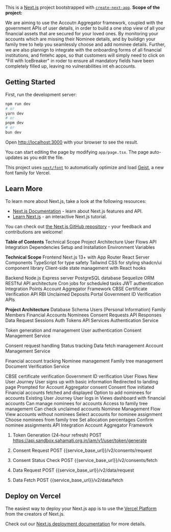 This is a [Next.js](https://nextjs.org) project bootstrapped with [`create-next-app`](https://nextjs.org/docs/app/api-reference/cli/create-next-app).
**Scope of the project:**

We are aiming to use the Accoutn Aggregator framework, coupled with the government APIs of user details, in order to build a one stop view of all your financial assets that are secured for your loved ones. By monitoring your accounts which are missing their Nominee details, and by buildign your family tree to help you seamlessly choose and add nominee details. Further, we are also plannign to integrate with the onboarding forms of all financial institutions, and fintehc apps, so that customers will simply need to click on "Fill with IceBreaker" in roder to ensure all mandatory fields have been completely filled up, leaving no vulnerabilities int eh accounts. 


## Getting Started

First, run the development server:

```bash
npm run dev
# or
yarn dev
# or
pnpm dev
# or
bun dev
```

Open [http://localhost:3000](http://localhost:3000) with your browser to see the result.

You can start editing the page by modifying `app/page.tsx`. The page auto-updates as you edit the file.

This project uses [`next/font`](https://nextjs.org/docs/app/building-your-application/optimizing/fonts) to automatically optimize and load [Geist](https://vercel.com/font), a new font family for Vercel.

## Learn More

To learn more about Next.js, take a look at the following resources:

- [Next.js Documentation](https://nextjs.org/docs) - learn about Next.js features and API.
- [Learn Next.js](https://nextjs.org/learn) - an interactive Next.js tutorial.

You can check out [the Next.js GitHub repository](https://github.com/vercel/next.js) - your feedback and contributions are welcome!




**Table of Contents**
Technical Scope
Project Architecture
User Flows
API Integration
Dependencies
Setup and Installation
Environment Variables


**Technical Scope**
Frontend
Next.js 13+ with App Router
React Server Components
TypeScript for type safety
Tailwind CSS for styling
shadcn/ui component library
Client-side state management with React hooks

Backend
Node.js Express server
PostgreSQL database
Sequelize ORM
RESTful API architecture
Cron jobs for scheduled tasks
JWT authentication
Integration Points
Account Aggregator Framework
CBSE Certificate Verification API
RBI Unclaimed Deposits Portal
Government ID Verification APIs


**Project Architecture**
Database Schema
Users (Personal Information)
Family Members
Financial Accounts
Nominees
Consent Requests
API Responses
Data Request Sessions
Auth Tokens
API Services
Authentication Service

Token generation and management
User authentication
Consent Management Service

Consent request handling
Status tracking
Data fetch management
Account Management Service

Financial account tracking
Nominee management
Family tree management
Document Verification Service

CBSE certificate verification
Government ID verification
User Flows
New User Journey
User signs up with basic information
Redirected to landing page
Prompted for Account Aggregator consent
Consent flow initiated
Financial accounts fetched and displayed
Option to add nominees for accounts
Existing User Journey
User logs in
Views dashboard with financial accounts
Can manage nominees for accounts
Access to family tree management
Can check unclaimed accounts
Nominee Management Flow
View accounts without nominees
Select accounts for nominee assignment
Choose nominees from family tree
Set allocation percentages
Confirm nominee assignments
API Integration
Account Aggregator Framework
1. Token Generation (24-hour refresh)
   POST https://api.sandbox.sahamati.org.in/iam/v1/user/token/generate

2. Consent Request
   POST {{service_base_url}}/v2/consents/request

3. Consent Status Check
   POST {{service_base_url}}/v2/consents/fetch

4. Data Request
   POST {{service_base_url}}/v2/data/request

5. Data Fetch
   POST {{service_base_url}}/v2/data/fetch

## Deploy on Vercel

The easiest way to deploy your Next.js app is to use the [Vercel Platform](https://vercel.com/new?utm_medium=default-template&filter=next.js&utm_source=create-next-app&utm_campaign=create-next-app-readme) from the creators of Next.js.

Check out our [Next.js deployment documentation](https://nextjs.org/docs/app/building-your-application/deploying) for more details.
